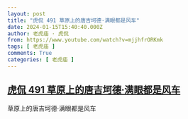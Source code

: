 ```yaml
---
layout: post
title: "虎侃 491 草原上的唐吉坷德·满眼都是风车"
date: 2024-01-15T15:40:40.000Z
author: 老虎庙 · 虎侃
from: https://www.youtube.com/watch?v=mjjhfrORKmk
tags: [ 老虎庙 ]
comments: True
categories: [ 老虎庙 ]
---
```

<!--1705333240000-->
[虎侃 491 草原上的唐吉坷德·满眼都是风车](https://www.youtube.com/watch?v=mjjhfrORKmk)
------

<div>
草原上的唐吉坷德·满眼都是风车
</div>
